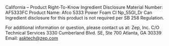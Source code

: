  
 
 
California – Product Right-To-Know Ingredient Disclosure 
Material Number: AF5333FC 
Product Name: Afco 5333 Power Foam Cl Np_55Gl_Dr Can 
Ingredient disclosure for this product is not required per SB 258 Regulation. 
 
For additional information or question, please contact us at: 
Zep, Inc. 
C/O Technical Services 
3330 Cumberland Blvd. SE, Ste 700 
Atlanta, GA 30339 
Email: asktech@zep.com 
 
 
 
 
